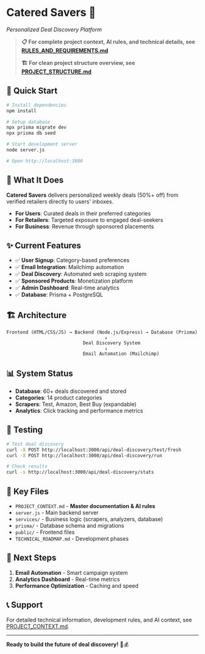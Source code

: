 # Catered Savers 🎯
*Personalized Deal Discovery Platform*

> **📋 For complete project context, AI rules, and technical details, see [RULES_AND_REQUIREMENTS.md](./RULES_AND_REQUIREMENTS.md)**
> 
> **🏗️ For clean project structure overview, see [PROJECT_STRUCTURE.md](./PROJECT_STRUCTURE.md)**

## 🚀 Quick Start

```bash
# Install dependencies
npm install

# Setup database
npx prisma migrate dev
npx prisma db seed

# Start development server
node server.js

# Open http://localhost:3000
```

## 🎯 What It Does

**Catered Savers** delivers personalized weekly deals (50%+ off) from verified retailers directly to users' inboxes.

- **For Users**: Curated deals in their preferred categories
- **For Retailers**: Targeted exposure to engaged deal-seekers  
- **For Business**: Revenue through sponsored placements

## ✨ Current Features

- ✅ **User Signup**: Category-based preferences
- ✅ **Email Integration**: Mailchimp automation
- ✅ **Deal Discovery**: Automated web scraping system
- ✅ **Sponsored Products**: Monetization platform
- ✅ **Admin Dashboard**: Real-time analytics
- ✅ **Database**: Prisma + PostgreSQL

## 🏗️ Architecture

```
Frontend (HTML/CSS/JS) → Backend (Node.js/Express) → Database (Prisma)
                                    ↓
                            Deal Discovery System
                                    ↓
                            Email Automation (Mailchimp)
```

## 📊 System Status

- **Database**: 60+ deals discovered and stored
- **Categories**: 14 product categories
- **Scrapers**: Test, Amazon, Best Buy (expandable)
- **Analytics**: Click tracking and performance metrics

## 🧪 Testing

```bash
# Test deal discovery
curl -X POST http://localhost:3000/api/deal-discovery/test/fresh
curl -X POST http://localhost:3000/api/deal-discovery/run

# Check results
curl -s http://localhost:3000/api/deal-discovery/stats
```

## 📁 Key Files

- `PROJECT_CONTEXT.md` - **Master documentation & AI rules**
- `server.js` - Main backend server
- `services/` - Business logic (scrapers, analyzers, database)
- `prisma/` - Database schema and migrations
- `public/` - Frontend files
- `TECHNICAL_ROADMAP.md` - Development phases

## 🎯 Next Steps

1. **Email Automation** - Smart campaign system
2. **Analytics Dashboard** - Real-time metrics
3. **Performance Optimization** - Caching and speed

## 📞 Support

For detailed technical information, development rules, and AI context, see [PROJECT_CONTEXT.md](./PROJECT_CONTEXT.md).

---

**Ready to build the future of deal discovery!** 🚀💰